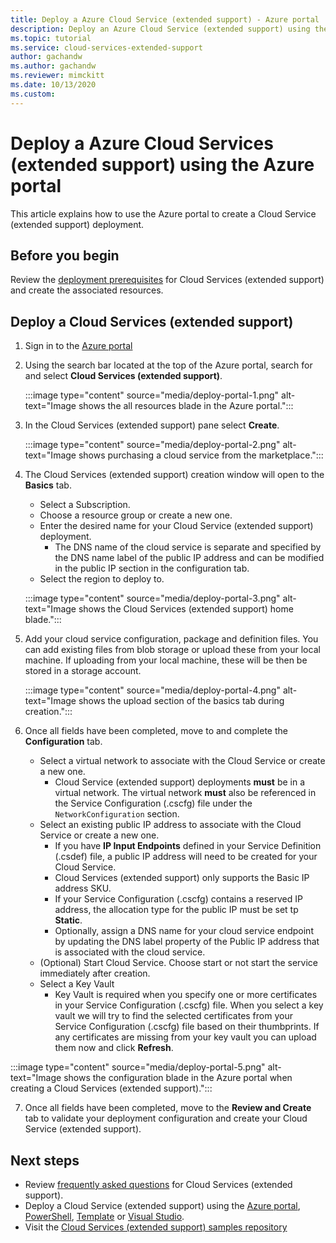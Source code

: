 ```yaml
---
title: Deploy a Azure Cloud Service (extended support) - Azure portal
description: Deploy an Azure Cloud Service (extended support) using the Azure portal
ms.topic: tutorial
ms.service: cloud-services-extended-support
author: gachandw
ms.author: gachandw
ms.reviewer: mimckitt
ms.date: 10/13/2020
ms.custom: 
---
```


# Deploy a Azure Cloud Services (extended support) using the Azure portal
This article explains how to use the Azure portal to create a Cloud Service (extended support) deployment. 

## Before you begin

Review the [deployment prerequisites](deploy-prerequisite.md) for Cloud Services (extended support) and create the associated resources. 

## Deploy a Cloud Services (extended support) 
1. Sign in to the [Azure portal](https://portal.azure.com)

2.	Using the search bar located at the top of the Azure portal, search for and select **Cloud Services (extended support)**.

    :::image type="content" source="media/deploy-portal-1.png" alt-text="Image shows the all resources blade in the Azure portal.":::
 
3.	In the Cloud Services (extended support) pane select **Create**. 

    :::image type="content" source="media/deploy-portal-2.png" alt-text="Image shows purchasing a cloud service from the marketplace.":::

4. The Cloud Services (extended support) creation window will open to the **Basics** tab. 
    - Select a Subscription.
    - Choose a resource group or create a new one.
    - Enter the desired name for your Cloud Service (extended support) deployment.
        - The DNS name of the cloud service is separate and specified by the DNS name label of the public IP address and can be modified in the public IP section in the configuration tab.
    -  Select the region to deploy to.

    :::image type="content" source="media/deploy-portal-3.png" alt-text="Image shows the Cloud Services (extended support) home blade.":::

5. Add your cloud service configuration, package and definition files. You can add existing files from blob storage or upload these from your local machine. If uploading from your local machine, these will be then be stored in a storage account. 

    :::image type="content" source="media/deploy-portal-4.png" alt-text="Image shows the upload section of the basics tab during creation.":::

6. Once all fields have been completed, move to and complete the **Configuration** tab. 
    - Select a virtual network to associate with the Cloud Service or create a new one. 
        - Cloud Service (extended support) deployments **must** be in a virtual network. The virtual network **must** also be referenced in the Service Configuration (.cscfg) file under the `NetworkConfiguration` section.
    - Select an existing public IP address to associate with the Cloud Service or create a new one.
        - If you have **IP Input Endpoints** defined in your Service Definition (.csdef) file, a public IP address will need to be created for your Cloud Service. 
        - Cloud Services (extended support) only supports the Basic IP address SKU.
        - If your Service Configuration (.cscfg) contains a reserved IP address, the allocation type for the public IP must be set tp **Static**. 
        - Optionally, assign a DNS name for your cloud service endpoint by updating the DNS label property of the Public IP address that is associated with the cloud service.  
    - (Optional) Start Cloud Service. Choose start or not start the service immediately after creation.
    - Select a Key Vault 
        - Key Vault is required when you specify one or more certificates in your Service Configuration (.cscfg) file. When you select a key vault we will try to find the selected certificates from your Service Configuration (.cscfg) file based on their thumbprints. If any certificates are missing from your key vault you can upload them now and click **Refresh**.   

 :::image type="content" source="media/deploy-portal-5.png" alt-text="Image shows the configuration blade in the Azure portal when creating a Cloud Services (extended support).":::

7. Once all fields have been completed, move to the **Review and Create** tab to validate your deployment configuration and create your Cloud Service (extended support).

## Next steps 
- Review [frequently asked questions](faq.yml) for Cloud Services (extended support).
- Deploy a Cloud Service (extended support) using the [Azure portal](deploy-portal.md), [PowerShell](deploy-powershell.md), [Template](deploy-template.md) or [Visual Studio](deploy-visual-studio.md).
- Visit the [Cloud Services (extended support) samples repository](https://github.com/Azure-Samples/cloud-services-extended-support)
